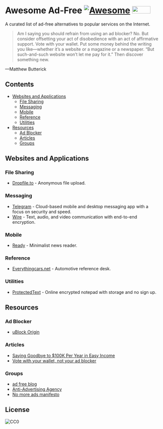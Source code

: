 # Awesome Ad-Free [![Awesome](https://cdn.rawgit.com/sindresorhus/awesome/d7305f38d29fed78fa85652e3a63e154dd8e8829/media/badge.svg)](https://github.com/sindresorhus/awesome) <a href="https://nomoreads.org"><img src="https://nomoreads.org/img/nomoreads_logo_small.png" width="60" height="24"></a>

A curated list of ad-free alternatives to popular services on the Internet.

>Am I saying you should refrain from using an ad blocker? No. But consider offsetting your act of disobedience with an act of affirmative support. Vote with your wallet. Put some money behind the writing you like—whether it’s a website or a magazine or a newspaper. “But such-and-such website won’t let me pay for it.” Then discover something new.

—Matthew Butterick

## Contents
- [Websites and Applications](#websites-and-applications)
  - [File Sharing](#file-sharing)
  - [Messaging](#messaging)
  - [Mobile](#mobile)
  - [Reference](#reference)
  - [Utilities](#utilities)
- [Resources](#resources)
  - [Ad Blocker](#ad-blocker)
  - [Articles](#articles)
  - [Groups](#groups)

## Websites and Applications

### File Sharing
- [Dropfile.to](https://dropfile.to/) - Anonymous file upload.

### Messaging
- [Telegram](https://telegram.org/) - Cloud-based mobile and desktop messaging app with a focus on security and speed.
- [Wire](https://wire.com/en/privacy/) - Text, audio, and video communication with end-to-end encryption.

### Mobile
- [Ready](https://readytheapp.com/) - Minimalist news reader.

### Reference
- [Everythingcars.net](https://everythingcars.net/) - Automotive reference desk.

### Utilities
- [ProtectedText](https://www.protectedtext.com/) - Online encrypted notepad with storage and no sign up.

## Resources

### Ad Blocker
- [uBlock Origin](https://github.com/gorhill/uBlock)

### Articles
- [Saying Goodbye to $100K Per Year in Easy Income](https://www.stevepavlina.com/blog/2008/10/dropping-adsense-saying-goodbye-to-100k-per-year-in-easy-income/)
- [Vote with your wallet, not your ad blocker](http://practicaltypography.com/vote-with-your-wallet.html)

### Groups
- [ad free blog](http://adfreeblog.org/)
- [Anti-Advertising Agency](https://antiadvertisingagency.com/our-mission/)
- [No more ads manifesto](https://nomoreads.org/)

## License
![CC0](http://mirrors.creativecommons.org/presskit/buttons/88x31/svg/cc-zero.svg)
